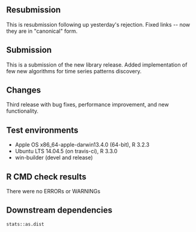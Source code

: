 ## Resubmission

This is resubmission following up yesterday's rejection. Fixed links -- now they are in "canonical" form.

## Submission

This is a submission of the new library release. Added implementation of few new algorithms 
for time series patterns discovery.

## Changes

Third release with bug fixes, performance improvement, and new functionality.

## Test environments

* Apple OS x86_64-apple-darwin13.4.0 (64-bit), R 3.2.3
* Ubuntu LTS 14.04.5 (on travis-ci), R 3.3.0
* win-builder (devel and release)

## R CMD check results

There were no ERRORs or WARNINGs

## Downstream dependencies

`stats::as.dist`
